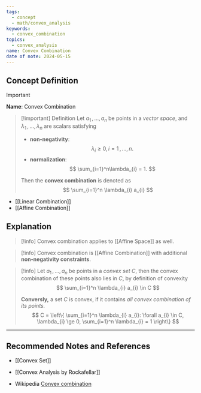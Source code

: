 ```yaml
---
tags:
  - concept
  - math/convex_analysis
keywords:
  - convex_combination
topics:
  - convex_analysis
name: Convex Combination
date of note: 2024-05-15
---
```


## Concept Definition

>[!important]
>**Name**: Convex Combination

>[!important] Definition
>Let $a_{1} \,{,}\ldots{,}\, a_{n}$ be points in a *vector space*, and $\lambda_{1} \,{,}\ldots{,}\, \lambda_{n}$ are  scalars satisfying
>- **non-negativity**:
>  $$\lambda_{i} \ge 0, i=1 \,{,}\ldots{,}\, n.$$
>- **normalization**:
> $$
>\sum_{i=1}^n\lambda_{i}  = 1.
>$$
> 
>
>Then the **convex combination** is denoted as
>$$
>\sum_{i=1}^n \lambda_{i} a_{i}
>$$

- [[Linear Combination]]
- [[Affine Combination]]


## Explanation

>[!info]
>Convex combination applies to [[Affine Space]] as well. 

>[!info]
>Convex combination is [[Affine Combination]] with additional **non-negativity constraints**.

>[!info]
>Let $a_{1} \,{,}\ldots{,}\, a_{n}$ be points in a *convex  set* $C$, then the convex combination of these points also lies in $C$, by definition of convexity
>$$
>\sum_{i=1}^n \lambda_{i} a_{i} \in C
>$$
>
>**Conversly,** a set $C$ is convex, if it contains *all convex combination of its points.*
>$$
>C = \left\{ \sum_{i=1}^n \lambda_{i} a_{i}: \forall a_{i} \in C, \lambda_{i} \ge 0, \sum_{i=1}^n \lambda_{i} = 1 \right\}
>$$




-----------
##  Recommended Notes and References

- [[Convex Set]]


- [[Convex Analysis by Rockafellar]]
- Wikipedia [Convex combination](https://en.wikipedia.org/wiki/Convex_combination)
